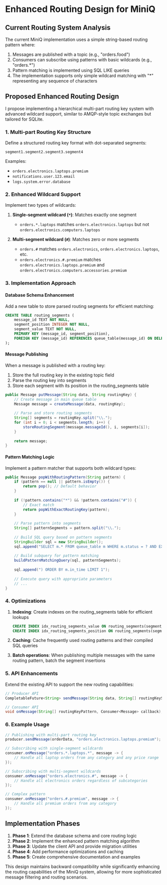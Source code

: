 
# Enhanced Routing Design for MiniQ

## Current Routing System Analysis

The current MiniQ implementation uses a simple string-based routing pattern where:

1. Messages are published with a topic (e.g., "orders.food")
2. Consumers can subscribe using patterns with basic wildcards (e.g., "orders.*")
3. Pattern matching is implemented using SQL LIKE queries
4. The implementation supports only simple wildcard matching with "*" representing any sequence of characters

## Proposed Enhanced Routing Design

I propose implementing a hierarchical multi-part routing key system with advanced wildcard support, similar to AMQP-style topic exchanges but tailored for SQLite.

### 1. Multi-part Routing Key Structure

Define a structured routing key format with dot-separated segments:
```
segment1.segment2.segment3.segment4
```

Examples:
- `orders.electronics.laptops.premium`
- `notifications.user.123.email`
- `logs.system.error.database`

### 2. Enhanced Wildcard Support

Implement two types of wildcards:

1. **Single-segment wildcard (`*`)**: Matches exactly one segment
   - `orders.*.laptops` matches `orders.electronics.laptops` but not `orders.electronics.computers.laptops`

2. **Multi-segment wildcard (`#`)**: Matches zero or more segments
   - `orders.#` matches `orders.electronics`, `orders.electronics.laptops`, etc.
   - `orders.electronics.#.premium` matches `orders.electronics.laptops.premium` and `orders.electronics.computers.accessories.premium`

### 3. Implementation Approach

#### Database Schema Enhancement

Add a new table to store parsed routing segments for efficient matching:

```sql
CREATE TABLE routing_segments (
    message_id TEXT NOT NULL,
    segment_position INTEGER NOT NULL,
    segment_value TEXT NOT NULL,
    PRIMARY KEY (message_id, segment_position),
    FOREIGN KEY (message_id) REFERENCES queue_table(message_id) ON DELETE CASCADE
);
```

#### Message Publishing

When a message is published with a routing key:

1. Store the full routing key in the existing topic field
2. Parse the routing key into segments
3. Store each segment with its position in the routing_segments table

```java
public Message putMessage(String data, String routingKey) {
    // Create message in main queue table
    Message message = createMessage(data, routingKey);
    
    // Parse and store routing segments
    String[] segments = routingKey.split("\\.");
    for (int i = 0; i < segments.length; i++) {
        storeRoutingSegment(message.messageId(), i, segments[i]);
    }
    
    return message;
}
```

#### Pattern Matching Logic

Implement a pattern matcher that supports both wildcard types:

```java
public Message popWithRoutingPattern(String pattern) {
    if (pattern == null || pattern.isEmpty()) {
        return pop(); // Default behavior
    }
    
    if (!pattern.contains("*") && !pattern.contains("#")) {
        // Exact match
        return popWithExactRoutingKey(pattern);
    }
    
    // Parse pattern into segments
    String[] patternSegments = pattern.split("\\.");
    
    // Build SQL query based on pattern segments
    StringBuilder sql = new StringBuilder();
    sql.append("SELECT m.* FROM queue_table m WHERE m.status = ? AND EXISTS (");
    
    // Build subquery for pattern matching
    buildPatternMatchingQuery(sql, patternSegments);
    
    sql.append(") ORDER BY m.in_time LIMIT 1");
    
    // Execute query with appropriate parameters
    // ...
}
```

### 4. Optimizations

1. **Indexing**: Create indexes on the routing_segments table for efficient lookups
   ```sql
   CREATE INDEX idx_routing_segments_value ON routing_segments(segment_value);
   CREATE INDEX idx_routing_segments_position ON routing_segments(segment_position);
   ```

2. **Caching**: Cache frequently used routing patterns and their compiled SQL queries

3. **Batch operations**: When publishing multiple messages with the same routing pattern, batch the segment insertions

### 5. API Enhancements

Extend the existing API to support the new routing capabilities:

```java
// Producer API
CompletableFuture<String> sendMessage(String data, String[] routingKeySegments);

// Consumer API
void onMessage(String[] routingKeyPattern, Consumer<Message> callback);
```

### 6. Example Usage

```java
// Publishing with multi-part routing key
producer.sendMessage(orderData, "orders.electronics.laptops.premium");

// Subscribing with single-segment wildcards
consumer.onMessage("orders.*.laptops.*", message -> {
    // Handle all laptop orders from any category and any price range
});

// Subscribing with multi-segment wildcards
consumer.onMessage("orders.electronics.#", message -> {
    // Handle all electronics orders regardless of subcategories
});

// Complex pattern
consumer.onMessage("orders.#.premium", message -> {
    // Handle all premium orders from any category
});
```

## Implementation Phases

1. **Phase 1**: Extend the database schema and core routing logic
2. **Phase 2**: Implement the enhanced pattern matching algorithm
3. **Phase 3**: Update the client API and provide migration utilities
4. **Phase 4**: Add performance optimizations and caching
5. **Phase 5**: Create comprehensive documentation and examples

This design maintains backward compatibility while significantly enhancing the routing capabilities of the MiniQ system, allowing for more sophisticated message filtering and routing scenarios.